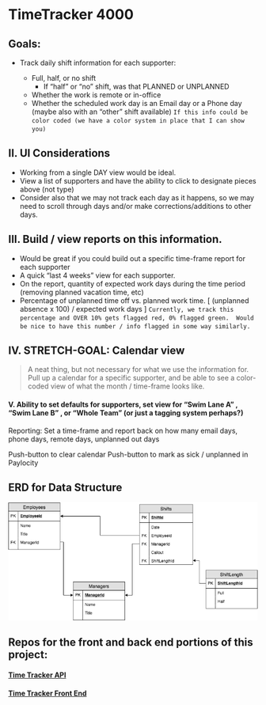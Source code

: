 # TimeTracker 4000 

## Goals:

* Track daily shift information for each supporter:

	* Full, half, or no shift
		* If “half” or “no” shift, was that PLANNED or UNPLANNED
	* Whether the work is remote or in-office
	* Whether the scheduled work day is an Email day or a Phone day (maybe also with an “other” shift available)
`If this info could be color coded (we have a color system in place that I can show you)` 

## II. UI Considerations
* Working from a single DAY view would be ideal.  
* View a list of supporters and have the ability to click to designate pieces above (not type)
* Consider also that we may not track each day as it happens, so we may need to scroll through days and/or make corrections/additions to other days. 

## III.  Build / view reports on this information.  
* Would be great if you could build out a specific time-frame report for each supporter
* A quick “last 4 weeks” view for each supporter. 
* On the report, quantity of expected work days during the time period (removing planned vacation time, etc) 
* Percentage of unplanned time off vs. planned work time.  [  (unplanned absence x 100) / expected work days  ] 
`Currently, we track this percentage and OVER 10% gets flagged red, 0% flagged green.  Would be nice to have this number / info flagged in some way similarly.` 

## IV.  STRETCH-GOAL:  Calendar view
> A neat thing, but not necessary for what we use the information for.  
Pull up a calendar for a specific supporter, and be able to see a color-coded view of what the month / time-frame looks like. 

#### V.  Ability to set defaults for supporters, set view for “Swim Lane A” , “Swim Lane B” , or “Whole Team”   (or just a tagging system perhaps?) 

Reporting:   Set a time-frame and report back on how many email days, phone days, remote days, unplanned out days

Push-button to clear calendar 
Push-button to mark as sick / unplanned in Paylocity

## ERD for Data Structure
![TT4K ERD](https://raw.githubusercontent.com/harringtonben/time-tracker-4000/master/TT4K%20ERD.png)

## Repos for the front and back end portions of this project:
#### [Time Tracker API](https://github.com/harringtonben/time-tracker-API)
#### [Time Tracker Front End](https://github.com/harringtonben/time-tracker-frontend)
